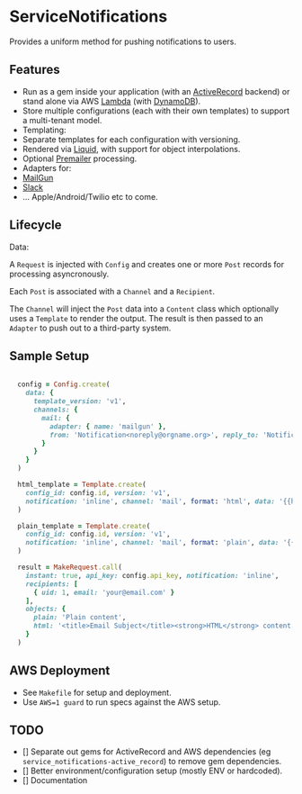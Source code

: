 # ServiceNotifications

Provides a uniform method for pushing notifications to users.


## Features

* Run as a gem inside your application (with an [ActiveRecord](https://github.com/rails/rails) backend) or stand alone via AWS [Lambda](https://aws.amazon.com/lambda/) (with [DynamoDB](https://aws.amazon.com/dynamodb/)).
* Store multiple configurations (each with their own templates) to support a multi-tenant model.
* Templating:
 * Separate templates for each configuration with versioning.
 * Rendered via [Liquid](http://liquidmarkup.org), with support for object interpolations.
 * Optional [Premailer](https://github.com/premailer/premailer) processing.
* Adapters for:
 * [MailGun](https://mailgun.com)
 * [Slack](https://slack.com)
 * ... Apple/Android/Twilio etc to come.


## Lifecycle

Data:

A `Request` is injected with `Config` and creates one or more `Post` records for processing asyncronously.

Each `Post` is associated with a `Channel` and a `Recipient`.

The `Channel` will inject the `Post` data into a `Content` class which optionally uses a `Template` to render the output. The result is then passed to an `Adapter` to push out to a third-party system.


## Sample Setup

```ruby

  config = Config.create(
    data: {
      template_version: 'v1',
      channels: {
        mail: {
          adapter: { name: 'mailgun' },
          from: 'Notification<noreply@orgname.org>', reply_to: 'Notification<noreply@orgname.org>'
        }
      }
    }
  )

  html_template = Template.create(
    config_id: config.id, version: 'v1',
    notification: 'inline', channel: 'mail', format: 'html', data: '{{html}}'
  )

  plain_template = Template.create(
    config_id: config.id, version: 'v1',
    notification: 'inline', channel: 'mail', format: 'plain', data: '{{plain}}'
  )

  result = MakeRequest.call(
    instant: true, api_key: config.api_key, notification: 'inline',
    recipients: [
      { uid: 1, email: 'your@email.com' }
    ],
    objects: {
      plain: 'Plain content',
      html: '<title>Email Subject</title><strong>HTML</strong> content.'
    }
  )
```

## AWS Deployment

* See `Makefile` for setup and deployment.
* Use `AWS=1 guard` to run specs against the AWS setup.

## TODO

- [] Separate out gems for ActiveRecord and AWS dependencies (eg `service_notifications-active_record`) to remove gem dependencies.
- [] Better environment/configuration setup (mostly ENV or hardcoded).
- [] Documentation